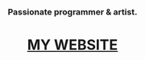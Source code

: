 <div align="center">
<h3>Passionate programmer & artist.</h3>
<h1><a href="https://alexxander.pages.dev">MY WEBSITE</a></h1>
</div>
